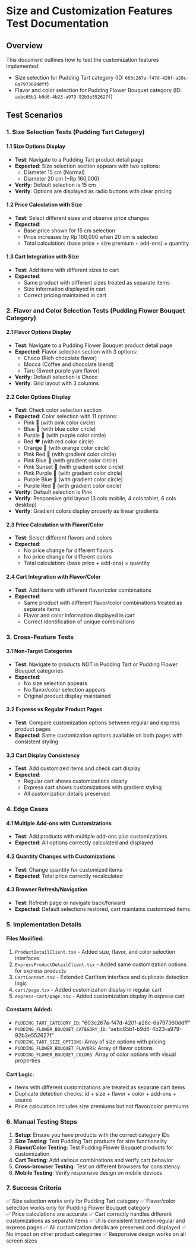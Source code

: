 # Size and Customization Features Test Documentation

## Overview
This document outlines how to test the customization features implemented:
- Size selection for Pudding Tart category (ID: `603c267a-f47d-420f-a28c-6a797360ddff`)
- Flavor and color selection for Pudding Flower Bouquet category (ID: `aebc65b1-b9d6-4b23-a979-92b3e552627f`)

## Test Scenarios

### 1. Size Selection Tests (Pudding Tart Category)

#### 1.1 Size Options Display
- **Test**: Navigate to a Pudding Tart product detail page
- **Expected**: Size selection section appears with two options:
  - Diameter 15 cm (Normal)
  - Diameter 20 cm (+Rp 160,000)
- **Verify**: Default selection is 15 cm
- **Verify**: Options are displayed as radio buttons with clear pricing

#### 1.2 Price Calculation with Size
- **Test**: Select different sizes and observe price changes
- **Expected**: 
  - Base price shown for 15 cm selection
  - Price increases by Rp 160,000 when 20 cm is selected
  - Total calculation: (base price + size premium + add-ons) × quantity

#### 1.3 Cart Integration with Size
- **Test**: Add items with different sizes to cart
- **Expected**:
  - Same product with different sizes treated as separate items
  - Size information displayed in cart
  - Correct pricing maintained in cart

### 2. Flavor and Color Selection Tests (Pudding Flower Bouquet Category)

#### 2.1 Flavor Options Display
- **Test**: Navigate to a Pudding Flower Bouquet product detail page
- **Expected**: Flavor selection section with 3 options:
  - Choco (Rich chocolate flavor)
  - Mocca (Coffee and chocolate blend)
  - Taro (Sweet purple yam flavor)
- **Verify**: Default selection is Choco
- **Verify**: Grid layout with 3 columns

#### 2.2 Color Options Display
- **Test**: Check color selection section
- **Expected**: Color selection with 11 options:
  - Pink 🌸 (with pink color circle)
  - Blue 💙 (with blue color circle)
  - Purple 💜 (with purple color circle)
  - Red ❤️ (with red color circle)
  - Orange 🧡 (with orange color circle)
  - Pink Red 🌺 (with gradient color circle)
  - Pink Blue 🌷 (with gradient color circle)
  - Pink Sunset 🌻 (with gradient color circle)
  - Pink Purple 🌼 (with gradient color circle)
  - Purple Blue 💐 (with gradient color circle)
  - Purple Red 🌹 (with gradient color circle)
- **Verify**: Default selection is Pink
- **Verify**: Responsive grid layout (3 cols mobile, 4 cols tablet, 6 cols desktop)
- **Verify**: Gradient colors display properly as linear gradients

#### 2.3 Price Calculation with Flavor/Color
- **Test**: Select different flavors and colors
- **Expected**: 
  - No price change for different flavors
  - No price change for different colors
  - Total calculation: (base price + add-ons) × quantity

#### 2.4 Cart Integration with Flavor/Color
- **Test**: Add items with different flavor/color combinations
- **Expected**:
  - Same product with different flavor/color combinations treated as separate items
  - Flavor and color information displayed in cart
  - Correct identification of unique combinations

### 3. Cross-Feature Tests

#### 3.1 Non-Target Categories
- **Test**: Navigate to products NOT in Pudding Tart or Pudding Flower Bouquet categories
- **Expected**: 
  - No size selection appears
  - No flavor/color selection appears
  - Original product display maintained

#### 3.2 Express vs Regular Product Pages
- **Test**: Compare customization options between regular and express product pages
- **Expected**: Same customization options available on both pages with consistent styling

#### 3.3 Cart Display Consistency
- **Test**: Add customized items and check cart display
- **Expected**:
  - Regular cart shows customizations clearly
  - Express cart shows customizations with gradient styling
  - All customization details preserved

### 4. Edge Cases

#### 4.1 Multiple Add-ons with Customizations
- **Test**: Add products with multiple add-ons plus customizations
- **Expected**: All options correctly calculated and displayed

#### 4.2 Quantity Changes with Customizations
- **Test**: Change quantity for customized items
- **Expected**: Total price correctly recalculated

#### 4.3 Browser Refresh/Navigation
- **Test**: Refresh page or navigate back/forward
- **Expected**: Default selections restored, cart maintains customized items

### 5. Implementation Details

#### Files Modified:
1. `ProductDetailClient.tsx` - Added size, flavor, and color selection interfaces
2. `ExpressProductDetailClient.tsx` - Added same customization options for express products  
3. `CartContext.tsx` - Extended CartItem interface and duplicate detection logic
4. `cart/page.tsx` - Added customization display in regular cart
5. `express-cart/page.tsx` - Added customization display in express cart

#### Constants Added:
- `PUDDING_TART_CATEGORY_ID`: "603c267a-f47d-420f-a28c-6a797360ddff"
- `PUDDING_FLOWER_BOUQUET_CATEGORY_ID`: "aebc65b1-b9d6-4b23-a979-92b3e552627f"
- `PUDDING_TART_SIZE_OPTIONS`: Array of size options with pricing
- `PUDDING_FLOWER_BOUQUET_FLAVORS`: Array of flavor options
- `PUDDING_FLOWER_BOUQUET_COLORS`: Array of color options with visual properties

#### Cart Logic:
- Items with different customizations are treated as separate cart items
- Duplicate detection checks: id + size + flavor + color + add-ons + source
- Price calculation includes size premiums but not flavor/color premiums

### 6. Manual Testing Steps

1. **Setup**: Ensure you have products with the correct category IDs
2. **Size Testing**: Test Pudding Tart products for size functionality
3. **Flavor/Color Testing**: Test Pudding Flower Bouquet products for customization
4. **Cart Testing**: Add various combinations and verify cart behavior
5. **Cross-browser Testing**: Test on different browsers for consistency
6. **Mobile Testing**: Verify responsive design on mobile devices

### 7. Success Criteria

✅ Size selection works only for Pudding Tart category
✅ Flavor/color selection works only for Pudding Flower Bouquet category  
✅ Price calculations are accurate
✅ Cart correctly handles different customizations as separate items
✅ UI is consistent between regular and express pages
✅ All customization details are preserved and displayed
✅ No impact on other product categories
✅ Responsive design works on all screen sizes 